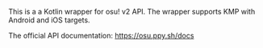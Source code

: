 This is a a Kotlin wrapper for osu! v2 API.
The wrapper supports KMP with Android and iOS targets.

The official API documentation: https://osu.ppy.sh/docs
